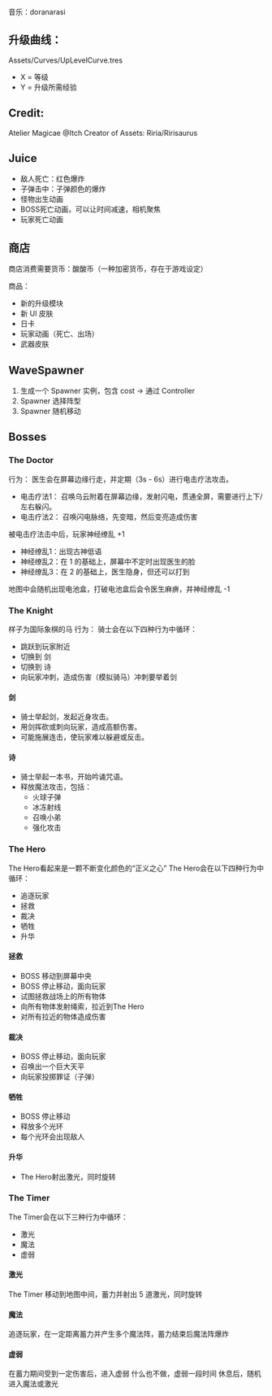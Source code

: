 ﻿音乐：doranarasi

## 升级曲线：
Assets/Curves/UpLevelCurve.tres
- X = 等级
- Y = 升级所需经验

## Credit:
Atelier Magicae @Itch
Creator of Assets: Riria/Ririsaurus

## Juice
- 敌人死亡：红色爆炸
- 子弹击中：子弹颜色的爆炸
- 怪物出生动画
- BOSS死亡动画，可以让时间减速，相机聚焦
- 玩家死亡动画

## 商店
商店消费需要货币：酸酸币（一种加密货币，存在于游戏设定）

商品：
- 新的升级模块
- 新 UI 皮肤
- 日卡
- 玩家动画（死亡、出场）
- 武器皮肤

## WaveSpawner
1. 生成一个 Spawner 实例，包含 cost -> 通过 Controller
2. Spawner 选择阵型
3. Spawner 随机移动


## Bosses
### The Doctor
行为：
医生会在屏幕边缘行走，并定期（3s - 6s）进行电击疗法攻击。
- 电击疗法1：
  召唤乌云附着在屏幕边缘，发射闪电，贯通全屏，需要进行上下/左右躲闪。
- 电击疗法2：
  召唤闪电脉络，先变暗，然后变亮造成伤害

被电击疗法击中后，玩家神经缭乱 +1
- 神经缭乱1：出现古神低语
- 神经缭乱2：在 1 的基础上，屏幕中不定时出现医生的脸
- 神经缭乱3：在 2 的基础上，医生隐身，但还可以打到

地图中会随机出现电池盒，打破电池盒后会令医生麻痹，并神经缭乱 -1

### The Knight
样子为国际象棋的马
行为：
骑士会在以下四种行为中循环：
- 跳跃到玩家附近
- 切换到 剑
- 切换到 诗
- 向玩家冲刺，造成伤害（模拟骑马）冲刺要举着剑
#### 剑
- 骑士举起剑，发起近身攻击。
- 用剑挥砍或刺向玩家，造成高额伤害。
- 可能施展连击，使玩家难以躲避或反击。
#### 诗
- 骑士举起一本书，开始吟诵咒语。
- 释放魔法攻击，包括：
  - 火球子弹
  - 冰冻射线
  - 召唤小弟
  - 强化攻击

### The Hero
The Hero看起来是一颗不断变化颜色的“正义之心”
The Hero会在以下四种行为中循环：
- 追逐玩家
- 拯救
- 裁决
- 牺牲
- 升华
#### 拯救
- BOSS 移动到屏幕中央
- BOSS 停止移动，面向玩家
- 试图拯救战场上的所有物体
- 向所有物体发射绳索，拉近到The Hero
- 对所有拉近的物体造成伤害
#### 裁决
- BOSS 停止移动，面向玩家
- 召唤出一个巨大天平
- 向玩家投掷罪证（子弹）
#### 牺牲
- BOSS 停止移动
- 释放多个光环
- 每个光环会出现敌人
#### 升华
- The Hero射出激光，同时旋转

### The Timer
The Timer会在以下三种行为中循环：
- 激光
- 魔法
- 虚弱
#### 激光
The Timer 移动到地图中间，蓄力并射出 5 道激光，同时旋转
#### 魔法
追逐玩家，在一定距离蓄力并产生多个魔法阵，蓄力结束后魔法阵爆炸
#### 虚弱
在蓄力期间受到一定伤害后，进入虚弱
什么也不做，虚弱一段时间
休息后，随机进入魔法或激光
